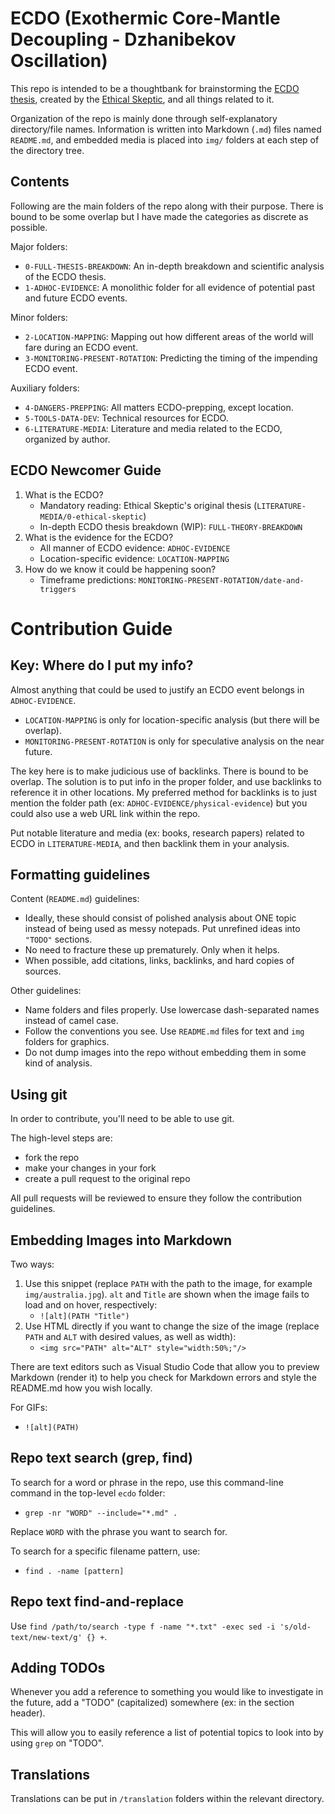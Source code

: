 # ECDO (Exothermic Core-Mantle Decoupling - Dzhanibekov Oscillation)

This repo is intended to be a thoughtbank for brainstorming the [ECDO thesis](https://theethicalskeptic.com/2024/05/23/master-exothermic-core-mantle-decoupling-dzhanibekov-oscillation-theory/), created by the [Ethical Skeptic](https://theethicalskeptic.com/), and all things related to it.

Organization of the repo is mainly done through self-explanatory directory/file names. Information is written into Markdown (`.md`) files named `README.md`, and embedded media is placed into `img/` folders at each step of the directory tree.

## Contents

Following are the main folders of the repo along with their purpose. There is bound to be some overlap but I have made the categories as discrete as possible.

Major folders:
- `0-FULL-THESIS-BREAKDOWN`: An in-depth breakdown and scientific analysis of the ECDO thesis.
- `1-ADHOC-EVIDENCE`: A monolithic folder for all evidence of potential past and future ECDO events.

Minor folders:
- `2-LOCATION-MAPPING`: Mapping out how different areas of the world will fare during an ECDO event.
- `3-MONITORING-PRESENT-ROTATION`: Predicting the timing of the impending ECDO event.

Auxiliary folders:
- `4-DANGERS-PREPPING`: All matters ECDO-prepping, except location.
- `5-TOOLS-DATA-DEV`: Technical resources for ECDO.
- `6-LITERATURE-MEDIA`: Literature and media related to the ECDO, organized by author. 

## ECDO Newcomer Guide

1. What is the ECDO?
	- Mandatory reading: Ethical Skeptic's original thesis (`LITERATURE-MEDIA/0-ethical-skeptic`)
	- In-depth ECDO thesis breakdown (WIP): `FULL-THEORY-BREAKDOWN`
2. What is the evidence for the ECDO?
	- All manner of ECDO evidence: `ADHOC-EVIDENCE`
	- Location-specific evidence: `LOCATION-MAPPING`
3. How do we know it could be happening soon?
	- Timeframe predictions: `MONITORING-PRESENT-ROTATION/date-and-triggers`

# Contribution Guide

## Key: Where do I put my info?

Almost anything that could be used to justify an ECDO event belongs in `ADHOC-EVIDENCE`.
- `LOCATION-MAPPING` is only for location-specific analysis (but there will be overlap).
- `MONITORING-PRESENT-ROTATION` is only for speculative analysis on the near future.

The key here is to make judicious use of backlinks. There is bound to be overlap. The solution is to put info in the proper folder, and use backlinks to reference it in other locations. My preferred method for backlinks is to just mention the folder path (ex: `ADHOC-EVIDENCE/physical-evidence`) but you could also use a web URL link within the repo.

Put notable literature and media (ex: books, research papers) related to ECDO in `LITERATURE-MEDIA`, and then backlink them in your analysis.

## Formatting guidelines

Content (`README.md`) guidelines:
- Ideally, these should consist of polished analysis about ONE topic instead of being used as messy notepads. Put unrefined ideas into `"TODO"` sections.
- No need to fracture these up prematurely. Only when it helps.
- When possible, add citations, links, backlinks, and hard copies of sources.

Other guidelines:
- Name folders and files properly. Use lowercase dash-separated names instead of camel case.
- Follow the conventions you see. Use `README.md` files for text and `img` folders for graphics.
- Do not dump images into the repo without embedding them in some kind of analysis.

## Using git

In order to contribute, you'll need to be able to use git.

The high-level steps are:
- fork the repo
- make your changes in your fork
- create a pull request to the original repo

All pull requests will be reviewed to ensure they follow the contribution guidelines.

## Embedding Images into Markdown

Two ways:
1. Use this snippet (replace `PATH` with the path to the image, for example `img/australia.jpg`). `alt` and `Title` are shown when the image fails to load and on hover, respectively:
	- `![alt](PATH "Title")`
2. Use HTML directly if you want to change the size of the image (replace `PATH` and `ALT` with desired values, as well as width):
	- `<img src="PATH" alt="ALT" style="width:50%;"/>`

There are text editors such as Visual Studio Code that allow you to preview Markdown (render it) to help you check for Markdown errors and style the README.md how you wish locally.

For GIFs:
- `![alt](PATH)`

## Repo text search (grep, find)

To search for a word or phrase in the repo, use this command-line command in the top-level `ecdo` folder:
- `grep -nr "WORD" --include="*.md" .`

Replace `WORD` with the phrase you want to search for.

To search for a specific filename pattern, use:
- `find . -name [pattern]`

## Repo text find-and-replace

Use `find /path/to/search -type f -name "*.txt" -exec sed -i 's/old-text/new-text/g' {} +`.

## Adding TODOs

Whenever you add a reference to something you would like to investigate in the future, add a "TODO" (capitalized) somewhere (ex: in the section header).

This will allow you to easily reference a list of potential topics to look into by using `grep` on "TODO".

## Translations

Translations can be put in `/translation` folders within the relevant directory.

